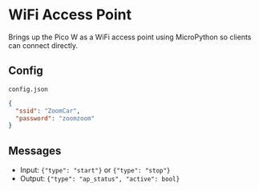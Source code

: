 # WiFi Access Point

Brings up the Pico W as a WiFi access point using MicroPython so
clients can connect directly.

## Config

`config.json`

```json
{
  "ssid": "ZoomCar",
  "password": "zoomzoom"
}
```

## Messages

* Input: `{"type": "start"}` or `{"type": "stop"}`
* Output: `{"type": "ap_status", "active": bool}`
